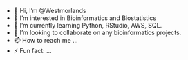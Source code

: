 - 👋 Hi, I’m @Westmorlands
- 👀 I’m interested in Bioinformatics and Biostatistics 
- 🌱 I’m currently learning Python, RStudio, AWS, SQL.
- 💞️ I’m looking to collaborate on any bioinformatics projects.
- 📫 How to reach me ...
- ⚡ Fun fact: ...

<!---
Westmorlands/Westmorlands is a ✨ special ✨ repository because its `README.md` (this file) appears on your GitHub profile.
You can click the Preview link to take a look at your changes.
--->
